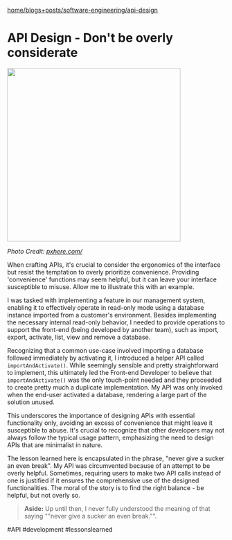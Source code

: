 [home/](https://donnachaforde.github.io)[blogs+posts/](https://donnachaforde.github.io/blogs+posts/)[software-engineering/](https://donnachaforde.github.io/blogs+posts/software-engineering/)[api-design](./api-design.md)

# API Design - Don't be overly considerate

<img src="https://c.pxhere.com/photos/6a/38/stones_pebbles_round_stack_zen_stones_zen_stone_background_natural-680859.jpg!d" width="400" height="400" >


_Photo Credit: [pxhere.com/](https://pxhere.com/en/photo/680859)_



When crafting APIs, it's crucial to consider the ergonomics of the interface but resist the temptation to overly prioritize convenience. Providing 'convenience' functions may seem helpful, but it can leave your interface susceptible to misuse. Allow me to illustrate this with an example.

I was tasked with implementing a feature in our management system, enabling it to effectively operate in read-only mode using a database instance imported from a customer's environment. 
Besides implementing the necessary internal read-only behavior, I needed to provide operations to support the front-end (being developed by another team), such as import, export, activate, list, view and remove a database. 

Recognizing that a common use-case involved importing a database followed immediately by activating it, I introduced a helper API called `importAndActivate()`. While seemingly sensible and pretty straightforward to implement, this ultimately led the Front-end Developer to believe that `importAndActivate()` was the only touch-point needed and they proceeded to create pretty much a duplicate implementation. My API was only invoked when the end-user activated a database, rendering a large part of the solution unused.

This underscores the importance of designing APIs with essential functionality only, avoiding an excess of convenience that might leave it susceptible to abuse. It's crucial to recognize that other developers may not always follow the typical usage pattern, emphasizing the need to design APIs that are minimalist in nature. 

The lesson learned here is encapsulated in the phrase, "never give a sucker an even break". My API was circumvented because of an attempt to be overly helpful. Sometimes, requiring users to make two API calls instead of one is justified if it ensures the comprehensive use of the designed functionalities. The moral of the story is to find the right balance - be helpful, but not overly so.



>**Aside:**  Up until then, I never fully understood the meaning of that saying ""never give a sucker an even break."".

#API #development #lessonslearned 



